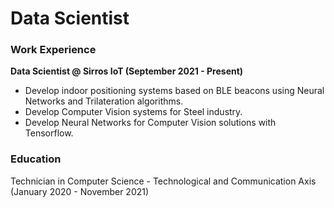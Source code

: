 # Data Scientist

### Work Experience
**Data Scientist @ Sirros IoT (September 2021 - Present)**
- Develop indoor positioning systems based on BLE beacons using Neural Networks and Trilateration algorithms.
- Develop Computer Vision systems for Steel industry.
- Develop Neural Networks for Computer Vision solutions with Tensorflow.

### Education
Technician in Computer Science - Technological and Communication Axis (January 2020 - November 2021)



